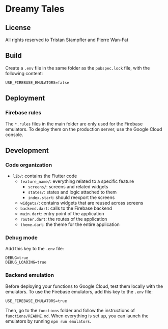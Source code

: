 # Dreamy Tales

## License

All rights reserved to Tristan Stampfler and Pierre Wan-Fat

## Build

Create a `.env` file in the same folder as the `pubspec.lock` file, with the following content:

```
USE_FIREBASE_EMULATORS=false
```

## Deployment

### Firebase rules

The `*.rules` files in the main folder are only used for the Firebase emulators. To deploy them on
the production server, use the Google Cloud console.

## Development

### Code organization

* `lib/`: contains the Flutter code
  * `feature_name/`: everything related to a specific feature
    * `screens/`: screens and related widgets
    * `states/`: states and logic attached to them
    * `index.start`: should reexport the screens
  * `widgets/`: contains widgets that are reused across screens
  * `backend.dart`: calls to the Firebase backend
  * `main.dart`: entry point of the application
  * `router.dart`: the routes of the application
  * `theme.dart`: the theme for the entire application

### Debug mode

Add this key to the `.env` file:

```text
DEBUG=true
DEBUG_LOADING=true
```

### Backend emulation

Before deploying your functions to Google Cloud, test them locally with the emulators. To use the
Firebase emulators, add this key to the `.env` file:

```text
USE_FIREBASE_EMULATORS=true
```

Then, go to the `functions` folder and follow the instructions of `functions/README.md`. When
everything is set up, you can launch the emulators by running `npm run emulators`.
